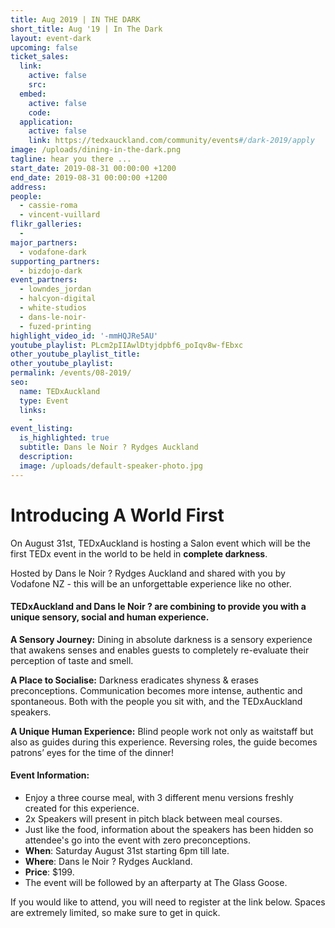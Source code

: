 ```yaml
---
title: Aug 2019 | IN THE DARK
short_title: Aug '19 | In The Dark
layout: event-dark
upcoming: false
ticket_sales:
  link:
    active: false
    src:
  embed:
    active: false
    code:
  application:
    active: false
    link: https://tedxauckland.com/community/events#/dark-2019/apply
image: /uploads/dining-in-the-dark.png
tagline: hear you there ...
start_date: 2019-08-31 00:00:00 +1200
end_date: 2019-08-31 00:00:00 +1200
address:
people:
  - cassie-roma
  - vincent-vuillard
flikr_galleries:
  -
major_partners:
  - vodafone-dark
supporting_partners:
  - bizdojo-dark
event_partners:
  - lowndes_jordan
  - halcyon-digital
  - white-studios
  - dans-le-noir-
  - fuzed-printing
highlight_video_id: '-mmHQJRe5AU'
youtube_playlist: PLcm2pIIAwlDtyjdpbf6_poIqv8w-fEbxc
other_youtube_playlist_title:
other_youtube_playlist:
permalink: /events/08-2019/
seo:
  name: TEDxAuckland
  type: Event
  links:
    -
event_listing:
  is_highlighted: true
  subtitle: Dans le Noir ? Rydges Auckland
  description:
  image: /uploads/default-speaker-photo.jpg
---
```

# Introducing A World First

On August 31st, TEDxAuckland is hosting a Salon event which will be the first TEDx event in the world to be held in **complete darkness**.

Hosted by Dans le Noir ? Rydges Auckland and shared with you by Vodafone NZ - this will be an unforgettable experience like no other.

#### TEDxAuckland and Dans le Noir ? are combining to provide you with a unique sensory, social and human experience.

**A Sensory Journey:** Dining in absolute darkness is a sensory experience that awakens senses and enables guests to completely re-evaluate their perception of taste and smell.

**A Place to Socialise:** Darkness eradicates shyness & erases preconceptions. Communication becomes more intense, authentic and spontaneous. Both with the people you sit with, and the TEDxAuckland speakers.

**A Unique Human Experience:** Blind people work not only as waitstaff but also as guides during this experience. Reversing roles, the guide becomes patrons’ eyes for the time of the dinner\!

#### Event Information:

* Enjoy a three course meal, with 3 different menu versions freshly created for this experience.
* 2x Speakers will present in pitch black between meal courses.
* Just like the food, information about the speakers has been hidden so attendee's go into the event with zero preconceptions.
* **When**\: Saturday August 31st starting 6pm till late.
* **Where**\: Dans le Noir ? Rydges Auckland.
* **Price**\: $199.
* The event will be followed by an afterparty at The Glass Goose.

If you would like to attend, you will need to register at the link below. Spaces are extremely limited, so make sure to get in quick.